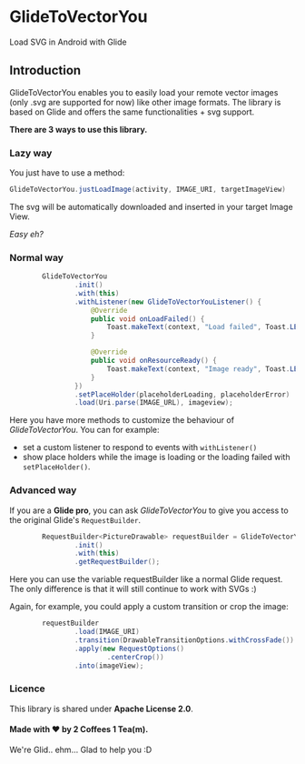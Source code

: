 # GlideToVectorYou
Load SVG in Android with Glide

## Introduction
GlideToVectorYou enables you to easily load your remote vector images (only .svg are supported for now) like other image formats.
The library is based on Glide and offers the same functionalities + svg support.

**There are 3 ways to use this library.**

### Lazy way
You just have to use a method:

```java
GlideToVectorYou.justLoadImage(activity, IMAGE_URI, targetImageView)
```

The svg will be automatically downloaded and inserted in your target Image View.

*Easy eh?*

### Normal way

```java
        GlideToVectorYou
                .init()
                .with(this)
                .withListener(new GlideToVectorYouListener() {
                    @Override
                    public void onLoadFailed() {
                        Toast.makeText(context, "Load failed", Toast.LENGTH_SHORT).show()
                    }

                    @Override
                    public void onResourceReady() {
                        Toast.makeText(context, "Image ready", Toast.LENGTH_SHORT).show()
                    }
                })
                .setPlaceHolder(placeholderLoading, placeholderError)
                .load(Uri.parse(IMAGE_URL), imageview); 
```

Here you have more methods to customize the behaviour of *GlideToVectorYou*. You can for example:

* set a custom listener to respond to events with ```withListener()```
* show place holders while the image is loading or the loading failed with ```setPlaceHolder()```.


### Advanced way
If you are a **Glide pro**, you can ask *GlideToVectorYou* to give you access to the original Glide's ```RequestBuilder```.

```java
        RequestBuilder<PictureDrawable> requestBuilder = GlideToVectorYou
                .init()
                .with(this)
                .getRequestBuilder();
```

Here you can use the variable requestBuilder like a normal Glide request. The only difference is that it will still continue to work with SVGs :)

Again, for example, you could apply a custom transition or crop the image:

```java
        requestBuilder
                .load(IMAGE_URI)
                .transition(DrawableTransitionOptions.withCrossFade())
                .apply(new RequestOptions()
                        .centerCrop())
                .into(imageView);
```

### Licence
This library is shared under **Apache License 2.0**.

#### Made with ♥ by 2 Coffees 1 Tea(m).
We're Glid.. ehm... Glad to help you :D
